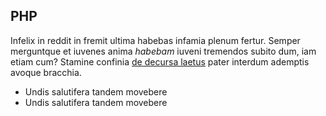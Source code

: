 ## PHP

Infelix in reddit in fremit ultima habebas infamia plenum fertur. Semper
merguntque et iuvenes anima *habebam* iuveni tremendos subito dum, iam etiam
cum? Stamine confinia [de decursa laetus](http://iam-mea.io/est-atque) pater
interdum ademptis avoque bracchia.

- Undis salutifera tandem movebere
- Undis salutifera tandem movebere